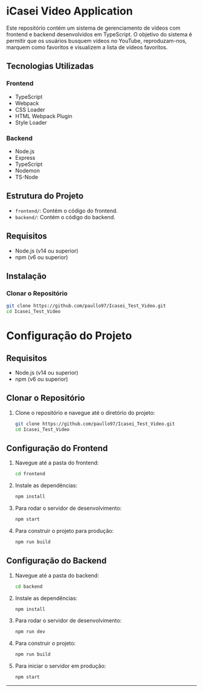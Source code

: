 # iCasei Video Application

Este repositório contém um sistema de gerenciamento de vídeos com frontend e backend desenvolvidos em TypeScript. O objetivo do sistema é permitir que os usuários busquem vídeos no YouTube, reproduzam-nos, marquem como favoritos e visualizem a lista de vídeos favoritos.

## Tecnologias Utilizadas

### Frontend
- TypeScript
- Webpack
- CSS Loader
- HTML Webpack Plugin
- Style Loader

### Backend
- Node.js
- Express
- TypeScript
- Nodemon
- TS-Node

## Estrutura do Projeto

- `frontend/`: Contém o código do frontend.
- `backend/`: Contém o código do backend.

## Requisitos

- Node.js (v14 ou superior)
- npm (v6 ou superior)

## Instalação

### Clonar o Repositório
```bash
git clone https://github.com/paullo97/Icasei_Test_Video.git
cd Icasei_Test_Video
```

# Configuração do Projeto


## Requisitos

- Node.js (v14 ou superior)
- npm (v6 ou superior)

## Clonar o Repositório

1. Clone o repositório e navegue até o diretório do projeto:
    ```bash
    git clone https://github.com/paullo97/Icasei_Test_Video.git
    cd Icasei_Test_Video
    ```

## Configuração do Frontend

1. Navegue até a pasta do frontend:
    ```bash
    cd frontend
    ```

2. Instale as dependências:
    ```bash
    npm install
    ```

3. Para rodar o servidor de desenvolvimento:
    ```bash
    npm start
    ```

4. Para construir o projeto para produção:
    ```bash
    npm run build
    ```

## Configuração do Backend

1. Navegue até a pasta do backend:
    ```bash
    cd backend
    ```

2. Instale as dependências:
    ```bash
    npm install
    ```

3. Para rodar o servidor de desenvolvimento:
    ```bash
    npm run dev
    ```

4. Para construir o projeto:
    ```bash
    npm run build
    ```

5. Para iniciar o servidor em produção:
    ```bash
    npm start
    ```

---